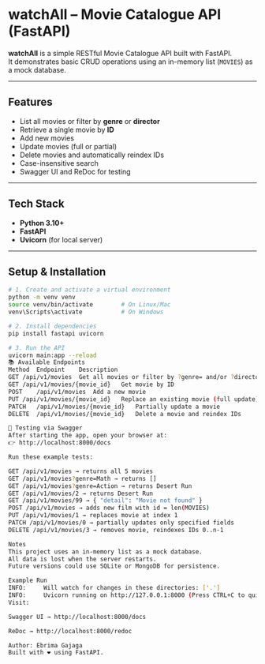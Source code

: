 # watchAll – Movie Catalogue API (FastAPI)

**watchAll** is a simple RESTful Movie Catalogue API built with FastAPI.  
It demonstrates basic CRUD operations using an in-memory list (`MOVIES`) as a mock database.

---

## Features

- List all movies or filter by **genre** or **director**
- Retrieve a single movie by **ID**
- Add new movies
- Update movies (full or partial)
- Delete movies and automatically reindex IDs
- Case-insensitive search
- Swagger UI and ReDoc for testing

---

## Tech Stack

- **Python 3.10+**
- **FastAPI**
- **Uvicorn** (for local server)

---

## Setup & Installation

```bash
# 1. Create and activate a virtual environment
python -m venv venv
source venv/bin/activate        # On Linux/Mac
venv\Scripts\activate           # On Windows

# 2️. Install dependencies
pip install fastapi uvicorn

# 3️. Run the API
uvicorn main:app --reload
📚 Available Endpoints
Method	Endpoint	Description
GET	/api/v1/movies	Get all movies or filter by ?genre= and/or ?director=
GET	/api/v1/movies/{movie_id}	Get movie by ID
POST	/api/v1/movies	Add a new movie
PUT	/api/v1/movies/{movie_id}	Replace an existing movie (full update)
PATCH	/api/v1/movies/{movie_id}	Partially update a movie
DELETE	/api/v1/movies/{movie_id}	Delete a movie and reindex IDs

🧪 Testing via Swagger
After starting the app, open your browser at:
👉 http://localhost:8000/docs

Run these example tests:

GET /api/v1/movies → returns all 5 movies
GET /api/v1/movies?genre=Math → returns []
GET /api/v1/movies?genre=Action → returns Desert Run
GET /api/v1/movies/2 → returns Desert Run
GET /api/v1/movies/99 → { "detail": "Movie not found" }
POST /api/v1/movies → adds new film with id = len(MOVIES)
PUT /api/v1/movies/1 → replaces movie at index 1
PATCH /api/v1/movies/0 → partially updates only specified fields
DELETE /api/v1/movies/3 → removes movie, reindexes IDs 0..n-1

Notes
This project uses an in-memory list as a mock database.
All data is lost when the server restarts.
Future versions could use SQLite or MongoDB for persistence.

Example Run
INFO:     Will watch for changes in these directories: ['.']
INFO:     Uvicorn running on http://127.0.0.1:8000 (Press CTRL+C to quit)
Visit:

Swagger UI → http://localhost:8000/docs

ReDoc → http://localhost:8000/redoc

Author: Ebrima Gajaga
Built with ❤️ using FastAPI.
```
